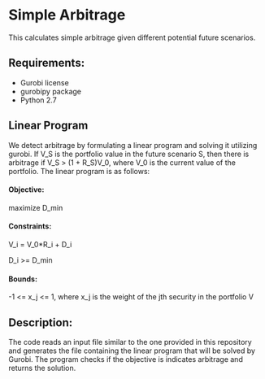 # Simple Arbitrage
This calculates simple arbitrage given different potential future scenarios. 

## Requirements:
- Gurobi license
- gurobipy package 
- Python 2.7

## Linear Program
We detect arbitrage by formulating a linear program and solving it utilizing gurobi. If V_S is the portfolio value in the future scenario S, then there is arbitrage if V_S > (1 + R_S)V_0, where V_0 is the current value of the portfolio. The linear program is as follows:

#### Objective:
maximize D_min
#### Constraints:
V_i = V_0*R_i + D_i

D_i >= D_min
#### Bounds:
-1 <= x_j <= 1, where x_j is the weight of the jth security in the portfolio V

## Description:
The code reads an input file similar to the one provided in this repository and generates the file containing the linear program that will be solved by Gurobi. The program checks if the objective is indicates arbitrage and returns the solution. 
